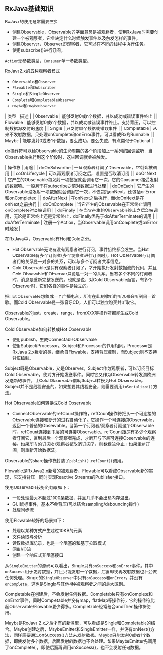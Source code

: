 ## RxJava基础知识

RxJava的使用通常需要三步

+ 创建Observable，Observable的字面意思是被观察者，使用RxJava时需要创建一个被观察者，它会决定什么时候触发事件以及触发怎样的事件。
+ 创建Observer，Observer即观察者，它可以在不同的线程中执行任务。
+ 使用subscribe()进行订阅。

``Action``无参数类型，``Consumer``单一参数类型。

RxJava2.x的五种观察者模式

+ ``Observable``和``Observer``
+ ``Flowable``和``Subscriber``
+ ``Single``和``SingleObserver``
+ ``Complete``和``CompletableObserver``
+ ``Maybe``和``MaybeObserver``

| 类型 | 描述 |
| Observable | 能够发射0或n个数据，并以成功或错误事件终止 |
| Flowable | 能够发射0或n个数据，并以成功或错误事件终止。支持背压，可以控制数据源发射的速度 |
| Single | 只发射单个数据或错误事件 |
| Completable | 从来不发射数据，只处理onComplete和onError事件。可以看成Rx的Runnable |
| Maybe | 能够发射0或者1个数据，要么成功，要么失败。有点类似于Optional |

do操作符可以给Observable的生命周期的各个阶段加上一系列的回调监听，当Observable执行到这个阶段时，这些回调就会被触发。

| 操作符 | 用途 |
| doOnSubscribe | 一旦观察者订阅了Observable，它就会被调用 |
| doOnLifecycle | 可以再观察者订阅之后，设置是否取消订阅 |
| doOnNext | 它产生的Observable每发射一项数据就会调用它一次，它的Consumer接受发射的数据项。一般用于在subscribe之前对数据进行处理 |
| doOnEach | 它产生的Observable没发射一项数据就会调用它一次，不仅包括onNext，还包括onError和onCompleted |
| doAfterNext | 在onNext之后执行，而doOnNext是在onNext之前执行 |
| doOnComplete | 当它产生的Observable在正常终止调用onComplete时会被调用 |
| doFinally | 在当它产生的Observable终止之后会被调用，无论是正常终止还是异常终止，doFinally优先于doAfterTerminate的调用 |
| doAfterTerminate | 注册一个Action，当Observable调用onComplete或onError时触发 |

在RxJava中，Observable有Hot和Cold之分。

+ Hot Observable无论有没有观察者进行订阅，事件始终都会发生。当Hot Observable有多个订阅者(多个观察者进行订阅时)，Hot Observable与订阅者们的关系是一对多的关系，可以与多个订阅者共享信息。
+ Cold Observable是只有观察者订阅了，才开始执行发射数据流的代码。并且Cold Obsevable和Observer只能是一对一的关系。当有多个不同的订阅者时，消息是重新完整发送的。也就是说，对Cold Observable而言，有多个Observer时，它们各自的事件是独立的。

把Hot Observable想象成一个广播电台，所有在此刻收听的听众都会听到同一首歌。而Cold Observable是一张音乐CD，人们可以独立购买并听取它。

Observable的just，create，range，fromXXX等操作符都能生成Cold Observable。

Cold Observable如何转换成Hot Observable

+ 使用publish，生成ConnectableObservable
+ 使用Subject/Processor。Subject和Processor的作用相同。Processor是RxJava 2.x新增的类，继承自Flowable，支持背压控制，而Subject则不支持背压控制。

Subject既是Observable，又是Observer。Subject作为观察者，可以订阅目标Cold Observable，使对方开始发送事件。同时它又作为Observable转发湖欧洲发送新的事件，让Cold Observable借助Subject转换为Hot Observable。
Subject并不是线程安全的，如果想要其线程安全，则需要调用``toSerialized()``方法。

Hot Observable如何转换成Cold Observable

+ ConnectObservable的refCount操作符，refCount操作符把从一个可连接的Observable连接和断开的过程自动化了。它操作一个可连接的Observable，返回一个普通的Observable。当第一个订阅者/观察者订阅这个Observable时，refCount连接到下层的可连接Observable。refCount跟踪有多少个观察者订阅它，直到最后一个观察者完成，才断开与下层可连接Observable的连接。如果所有的订阅者/观察者都取消订阅了，则数据流停止；如果重新订阅，则重新开始数据流。

Observable的share操作符封装了``publish().refCount()``调用。

Flowable是RxJava2.x新增的被观察者，Flowable可以看成Observable新的实现，它支持背压，同时实现Reactive Streams的Publisher接口。

使用Observable较好的场景如下：

+ 一般处理最大不超过1000条数据，并且几乎不会出现内存溢出。
+ GUI鼠标事件，基本不会背压(可以结合sampling/debouncing操作)
+ 处理同步流

使用Flowable较好的场景如下：

+ 处理以某种方式产生超过10KB的元素
+ 文件读取与分析
+ 读取数据库记录，也是一个阻塞的和基于拉取模式
+ 网络I/O流
+ 创建一个响应式非阻塞接口

从``SingleEmitter``的源码可以看出，Single只有``onSuccess``和``onError``事件。其中``onSuccess``用于发射数据，并且只能发射一个数据，后面即使再发射数据也不会做任何处理。Single的``SingleObserver``中只有``onSuccess``和``onError``，并没有``onComplete``，这也是Single与其他4种被观察者之间的最大区别。

Completable在创建后，不会发射任何数据。Completable只有onComplete和onError事件，同时Completable并没有map，flatMap等操作符，它的操作符比起Observable/Flowable要少得多。Completable经常结合andThen操作符使用。

Maybe是RxJava 2.x之后才有的新类型，可以看成是Single和Completable的结合。Maybe创建之后，MaybeEmitter和SingleEmitter一样，并没有onNext()方法，同样需要通过onSuccess()方法来发射数据。Maybe只能发射0或者1个数据，即使发射多个数据，后面发射的数据也不会处理。如果MaybeEmitter先调用了onComplete()，即使后面再调用onSuccess()，也不会发射任何数据。